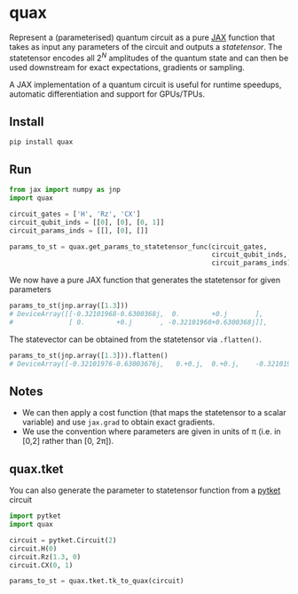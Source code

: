 # quax

Represent a (parameterised) quantum circuit as a pure [JAX](https://github.com/google/jax) function that
takes as input any parameters of the circuit and outputs a _statetensor_. The statetensor encodes all $2^N$ amplitudes of the quantum state and can then be used
downstream for exact expectations, gradients or sampling.

A JAX implementation of a quantum circuit is useful for runtime speedups, automatic differentiation and support for GPUs/TPUs.

## Install
```
pip install quax
```

## Run
```python
from jax import numpy as jnp
import quax

circuit_gates = ['H', 'Rz', 'CX']
circuit_qubit_inds = [[0], [0], [0, 1]]
circuit_params_inds = [[], [0], []]

params_to_st = quax.get_params_to_statetensor_func(circuit_gates,
                                                   circuit_qubit_inds,
                                                   circuit_params_inds)
```

We now have a pure JAX function that generates the statetensor for given parameters
```python
params_to_st(jnp.array([1.3]))
# DeviceArray([[-0.32101968-0.6300368j,  0.        +0.j       ],
#              [ 0.        +0.j       , -0.32101968+0.6300368j]],            dtype=complex64)
```

The statevector can be obtained from the statetensor via ```.flatten()```.
```python
params_to_st(jnp.array([1.3])).flatten()
# DeviceArray([-0.32101976-0.63003676j,   0.+0.j,  0.+0.j,    -0.32101976+0.63003676j],            dtype=complex64)
```

## Notes
+ We can then apply a cost function (that maps the statetensor to a scalar variable) and use ```jax.grad``` to obtain exact gradients.
+ We use the convention where parameters are given in units of π (i.e. in [0,2] rather than [0, 2π]).


## quax.tket
You can also generate the parameter to statetensor function from a [pytket](https://cqcl.github.io/tket/pytket/api/) circuit
```python
import pytket
import quax

circuit = pytket.Circuit(2)
circuit.H(0)
circuit.Rz(1.3, 0)
circuit.CX(0, 1)

params_to_st = quax.tket.tk_to_quax(circuit)
```


